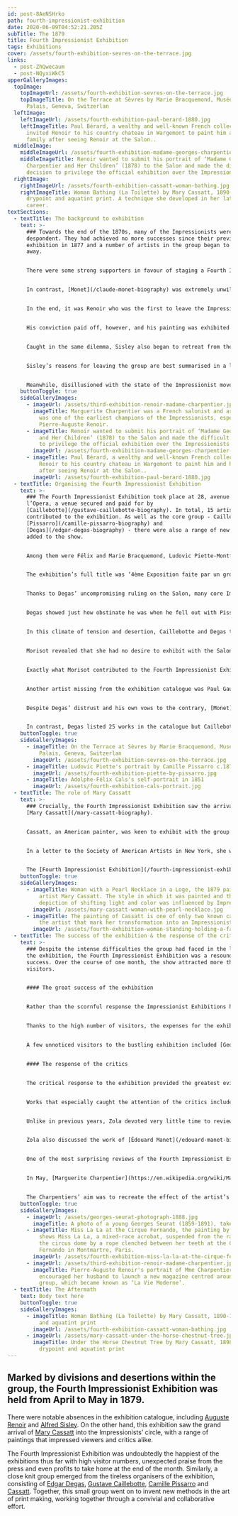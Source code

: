 ```yaml
---
id: post-8AeNSHrko
path: fourth-impressionist-exhibition
date: 2020-06-09T04:52:21.205Z
subTitle: The 1879
title: Fourth Impressionist Exhibition
tags: Exhibitions
cover: /assets/fourth-exhibition-sevres-on-the-terrace.jpg
links:
  - post-ZhQwecaum
  - post-NQyxiWkC5
upperGalleryImages:
  topImage:
    topImageUrl: /assets/fourth-exhibition-sevres-on-the-terrace.jpg
    topImageTitle: On the Terrace at Sèvres by Marie Bracquemond, Musée du Petit
      Palais, Geneva, Switzerlan
  leftImage:
    leftImageUrl: /assets/fourth-exhibition-paul-berard-1880.jpg
    leftImageTitle: Paul Bérard, a wealthy and well-known French collector, who
      invited Renoir to his country chateau in Wargemont to paint him and his
      family after seeing Renoir at the Salon..
  middleImage:
    middleImageUrl: /assets/fourth-exhibition-madame-georges-charpentier-and-her-children-1878.jpg
    middleImageTitle: Renoir wanted to submit his portrait of ‘Madame Georges
      Charpentier and Her Children’ (1878) to the Salon and made the difficult
      decision to privilege the official exhibition over the Impressionists.
  rightImage:
    rightImageUrl: /assets/fourth-exhibition-cassatt-woman-bathing.jpg
    rightImageTitle: Woman Bathing (La Toilette) by Mary Cassatt, 1890-1, is a
      drypoint and aquatint print. A technique she developed in her later
      career.
textSections:
  - textTitle: The background to exhibition
    text: >-
      ### Towards the end of the 1870s, many of the Impressionists were becoming
      despondent. They had achieved no more successes since their previous
      exhibition in 1877 and a number of artists in the group began to drift
      away.


      There were some strong supporters in favour of staging a Fourth Impressionist Exhibition, namely [Caillebotte](/gustave-caillebotte-biography), [Degas](/edgar-degas-biography) and [Pissarro](/camille-pissarro-biography). They felt strongly that the only way forward for the Impressionists was independent exhibitions of their work. Indeed, following the previous [Impressionist Exhibition](/third-impressionist-exhibition), the group had begun to have pieces written about them by the press and they saw this as a positive development for the group.


      In contrast, [Monet](/claude-monet-biography) was extremely unwilling to exhibit with the group again. He felt that the reputation of the Impressionists was having a negative effect on sales of his work and as he was in dire financial need at this stage, he was becoming increasingly desperate. [Édouard Manet](/edouard-manet-biography), Georges De Bellio and Caillebotte all lent him money to pay for an apartment and the moving of his things but he continued to rack up debts which he was unable to pay.


      In the end, it was Renoir who was the first to leave the Impressionists. He wanted to submit his portrait of ‘Madame Georges Charpentier and Her Children’ (1878) to the Salon and made the difficult decision to privilege the official exhibition over the Impressionists. Breaking with Degas’ strict ruling that no Impressionist artist should exhibit at the Salon, he was forced to separate himself from the group. 


      His conviction paid off, however, and his painting was exhibited at the Salon in 1879. [Marguerite Charpentier](https://en.wikipedia.org/wiki/Marguerite_Charpentier) used her influence to ensure that the painting had a prime position in the exhibition’s centre hall. The work was greatly admired by a number of affluent collectors, despite the informal poses of the sitters. Most notably, the painting caught the attention of Paul Bérard, a wealthy and well-known French collector. He invited Renoir to his country chateau in Wargemont to paint his family. During the summer, Renoir found a haven of picturesque scenery, friendly acquaintances and plenty of smiling, sun kissed subjects to fill his canvasses.


      Caught in the same dilemma, Sisley also began to retreat from the group. He had begun painting landscapes around Marly but was in dire financial difficulty. Several times he was forced to move to smaller lodgings in ever cheaper locations in order to continue to afford his rent payments. In this perpetual state of instability, he quickly became depressed. 


      Sisley’s reasons for leaving the group are best summarised in a letter he wrote to Théodore Duret, stating, “I can’t go on treading water like this. \[…] It is true that our exhibitions have made us better known, and that has been useful, but I don’t think we should isolate ourselves like this any longer. I have decided to submit some works to the Salon. It they are accepted, and I may be lucky this year, then I think I could make some money. With that in mind, I’m hoping the friends who really care about me will understand my decision.” Unfortunately, his work was rejected by the Salon once again and on hearing the news he became even more despaired.


      Meanwhile, disillusioned with the state of the Impressionist movement, Paul Cézanne left Paris. He was horrified by Monet and Renoir’s disloyalty to the group and he shut himself away, withdrawing once more to Provence. Despite his geographical distance, Cézanne did maintain close ties with Pissarro, his original teacher and mentor, but he did not exhibit with the group again.
    buttonToggle: true
    sideGalleryImages:
      - imageUrl: /assets/third-exhibition-renoir-madame-charpentier.jpg
        imageTitle: Marguerite Charpentier was a French salonist and art collector who
          was one of the earliest champions of the Impressionists, especially
          Pierre-Auguste Renoir.
      - imageTitle: Renoir wanted to submit his portrait of ‘Madame Georges Charpentier
          and Her Children’ (1878) to the Salon and made the difficult decision
          to privilege the official exhibition over the Impressionists.
        imageUrl: /assets/fourth-exhibition-madame-georges-charpentier-and-her-children-1878.jpg
      - imageTitle: Paul Bérard, a wealthy and well-known French collector, invited
          Renoir to his country chateau in Wargemont to paint him and his family
          after seeing Renoir at the Salon..
        imageUrl: /assets/fourth-exhibition-paul-berard-1880.jpg
  - textTitle: Organising the Fourth Impressionist Exhibition
    text: >-
      ### The Fourth Impressionist Exhibition took place at 28, avenue de
      l’Opera, a venue secured and paid for by
      [Caillebotte](/gustave-caillebotte-biography). In total, 15 artists
      contributed to the exhibition. As well as the core group - Caillebotte,
      [Pissarro](/camille-pissarro-biography) and
      [Degas](/edgar-degas-biography) - there were also a range of new artists
      added to the show.


      Among them were Félix and Marie Bracquemond, Ludovic Piette-Montfoucault, and Adolphe-Félix Cals. There were also a number of Degas’ friends and associates, including Henri Rouart, Jean-Louis Forain, and Federico Zandomeneghi, an Italian Impressionist painter.


      The exhibition’s full title was ‘4ème Exposition faite par un groupe d’artistes Indépendants, réalistes et Impressionistes’. This somewhat complicated name was decided upon as a form of compromise between Caillebotte and Degas, to avoid the exhibition being too heavily associated with Impressionism. Despite the change of name, the group continued to be referred to as the Impressionists by the press and among the artists.


      Thanks to Degas’ uncompromising ruling on the Salon, many core Impressionist artists had been forced out of the group. He remained steadfastly committed to his principles and was disgusted with the artists who showed disloyalty to the group. Caillebotte was far more tolerant of their decision, which angered Degas even further. 


      Degas showed just how obstinate he was when he fell out with Pissarro for congratulating Renoir on his success at [the Salon](https://en.wikipedia.org/wiki/Salon_(Paris)). Once again, it was Caillebotte who worked to soothe the tensions in the group, writing to Pissarro that, “you are less complicated, and fairer, than Degas \[…] You know there is only one reason for doing any of this, the need to make a living.” Eventually, Degas forgave Pissarro and the bond between them was repaired. 


      In this climate of tension and desertion, Caillebotte and Degas tentatively approached [Berthe Morisot](/berthe-morisot-biography) to see what her position on the matter was. Morisot had recently given birth to a daughter, Julie, who occupied much of her time. 


      Morisot revealed that she had no desire to exhibit with the Salon and she was not in need of money. As a result, her loyalties naturally lay with the remaining [Impressionists](/) in the group. However, she had very little to offer up for the exhibition as her painting output had dropped so low. She had painted very little since the birth of Julie, with the exception of some decorative fan still life works. 


      Exactly what Morisot contributed to the Fourth Impressionist Exhibition is unclear, as her work was once again not included in the exhibition catalogue. A letter from Monet after the event shows that she clearly did exhibit something. It is likely, therefore, that she would have contributed a number of the fan paintings. Degas, Pissarro and Marie Bracquemond all had their own versions, which were hung together in one room, so most probably Morisot’s work joined them.


      Another artist missing from the exhibition catalogue was Paul Gauguin, who arrived at the very last minute with a statuette to contribute to the show. Just 10 days before the opening of the exhibition, the group agreed to invite Gauguin to exhibit, he was still largely unknown at this point. In a letter to his unofficial teacher, Pissarro, Gauguin wrote: “I accept with pleasure the invitation which you and M. Degas were kind enough to send me”. 


      Despite Degas’ distrust and his own vows to the contrary, [Monet](/claude-monet-biography) eventually exhibited with the Impressionists once again. This was due in no small part to the efforts of Caillebotte who wrote frequent and encouraging letters to Monet to convince him to join them. He also borrowed paintings from collectors of Monet’s work, even taking care of the framing himself. In the end, Monet contributed 29 paintings in total to the Fourth Impressionist Exhibition. 


      In contrast, Degas listed 25 works in the catalogue but Caillebotte revealed in a letter to his friend what he called the “ridiculous circumstances” surrounding Degas’ contributions. On the first day of the exhibition, “there were eight canvasses by him. He is very trying, but we have to admit that he has great talent.” It is therefore not clear how many canvasses Degas actually exhibited in total. It may have been less than 10.
    buttonToggle: true
    sideGalleryImages:
      - imageTitle: On the Terrace at Sèvres by Marie Bracquemond, Musée du Petit
          Palais, Geneva, Switzerlan
        imageUrl: /assets/fourth-exhibition-sevres-on-the-terrace.jpg
      - imageTitle: Ludovic Piette's portrait by Camille Pissarro c.1875
        imageUrl: /assets/fourth-exhibition-piette-by-pissarro.jpg
      - imageTitle: Adolphe-Félix Cals's self-portrait in 1851
        imageUrl: /assets/fourth-exhibition-cals-portrait.jpg
  - textTitle: The role of Mary Cassatt
    text: >-
      ### Crucially, the Fourth Impressionist Exhibition saw the arrival of
      [Mary Cassatt](/mary-cassatt-biography). 


      Cassatt, an American painter, was keen to exhibit with the group after becoming acquainted with Degas. She wanted to lend her support to the struggling group and even turned down other exhibitions in order to privilege the [Impressionists](/). 


      In a letter to the Society of American Artists in New York, she wrote: “There are so few of us that we are each required to contribute all we have. You know how hard it is to inaugurate anything like independent action among French artists, and we are carrying on a despairing fight and need all our forces”. Cassatt was passionate about the cause and in her writing, it is evident that she felt her contribution was vital to keep the Impressionist movement alive.


      The [Fourth Impressionist Exhibition](/fourth-impressionist-exhibition) was a watershed moment for both Degas and Cassatt, with both artists taking the decision to exhibit mixed media works as well as a number of striking canvasses. Taking a daring and fashionable approach to framing, Cassatt exhibited her works in bold red and green frames. This included ‘Woman with a fan’ from 1878-79 and ‘Woman with a Pearl Necklace in a Loge’ from 1879. The latter painting received much acclaim thanks to its soft tones and the captivating effect of the artificial light on the sitter’s skin.
    buttonToggle: true
    sideGalleryImages:
      - imageTitle: Woman with a Pearl Necklace in a Loge, the 1879 painting by American
          artist Mary Cassatt. The style in which it was painted and the
          depiction of shifting light and color was influenced by Impressionism.
        imageUrl: /assets/mary-cassatt-woman-with-pearl-necklace.jpg
      - imageTitle: The painting of Cassatt is one of only two known canvases painted by
          the artist that mark her transformation into an Impressionist.
        imageUrl: /assets/fourth-exhibition-woman-standing-holding-a-fan-1879.jpg
  - textTitle: The success of the exhibition & the response of the critics
    text: >-
      ### Despite the intense difficulties the group had faced in the lead up to
      the exhibition, the Fourth Impressionist Exhibition was a resounding
      success. Over the course of one month, the show attracted more than 16,000
      visitors.


      #### The great success of the exhibition


      Rather than the scornful response the Impressionist Exhibitions had received in previous years, the crowd seemed to be more respectful and more admiring in 1879. [Caillebotte](/gustave-caillebotte-biography) reported to [Monet](/claude-monet-biography), that the visitors were “always in a gay mood. People have a good time with us”.


      Thanks to the high number of visitors, the expenses for the exhibition were met and exceeded. There remained over 6,000 francs in profit. Each artist received 439 francs from the exhibition and some artists were able to sell their artworks too.


      A few unnoticed visitors to the bustling exhibition included [Georges Seurat](/georges-seurat-biography), who was just 19 at the time, and some of his friends. He was so astounded by the exhibition that he resolved to quit the [Ecole des Beaux-Arts](https://en.wikipedia.org/wiki/%C3%89cole_nationale_sup%C3%A9rieure_des_Beaux-Arts) immediately and take a studio to begin studying on his own.


      #### The response of the critics


      The critical response to the exhibition provided the greatest evidence that things were starting to change for the group. Though there was a large number of the usual critiques and caricatures, overall the press was far fairer and even complimentary in their reviews of the exhibition. 


      Works that especially caught the attention of the critics included Degas’ painting ‘Miss La La at the Cirque Fernando’ from 1879. [Émile Zola](/emile-zola-biography) wrote that Degas possessed, “astonishing truthfulness” and [Joris-Karl Husymans](https://en.wikipedia.org/wiki/Joris-Karl_Huysmans) in L’Art Moderne praised the artist’s technical abilities.


      Unlike in previous years, Zola devoted very little time to reviewing the exhibition as a whole. In a Russian language publication, he wrote that the Impressionists study, “the changing aspects of nature according to the countless conditions of hour and weather \[…] They pursue the analysis of nature all the way to the decomposition of light, to the study of moving air, of colour nuances, of incidental transitions of light and shadow, of all the optical phenomena which make an horizon \[…] so difficult to represent.”


      Zola also discussed the work of [Édouard Manet](/edouard-manet-biography) and [Monet](/claude-monet-biography) but incidentally there was some controversy surrounding the translation of his writing into French. ‘Le Figaro’ printed an article titled ‘M. Zola has broken with Manet’, quoting Zola’s review of Monet’s work. He was less than complimentary stating that, “For a moment Manet \[Monet] inspired great hopes, but he appears exhausted by hasty production; he is satisfied with approximations”. This tendentious review of Manet’s art forced Zola to write to him personally, assuring Manet that “the translation of the quotation is not exact” and that he had written “with solid sympathy for your talent and your person.” In fact, Zola had written about Monet, but he did not mention this in his letter to Manet, which was subsequently reprinted in ‘Le Figaro’ at Manet’s insistence. 


      One of the most surprising reviews of the Fourth Impressionist Exhibition, however, was from Louis Duranty, who had previously been somewhat reserved in his praise. He especially commended the work of Cassatt, as well as complimenting the work of Monet and Pissarro, and Degas’ circle of artists.


      In May, [Marguerite Charpentier](https://en.wikipedia.org/wiki/Marguerite_Charpentier) encouraged her husband to launch a new magazine centred around the group, which became known as ‘La Vie Moderne’. This fashionable publication covered all aspects of artistic, literary and social life. They also established the publishing headquarters in a studio with an adjoining art gallery that could be accessed from the street. 


      The Charpentiers’ aim was to recreate the effect of the artist’s studio in the gallery, to allow collectors to drop by and view the works, without having to make a trip to a private studio. For Paris, this was an entirely new and modern way of exhibiting art that had never been seen before.
    buttonToggle: true
    sideGalleryImages:
      - imageUrl: /assets/georges-seurat-photograph-1888.jpg
        imageTitle: A photo of a young Georges Seurat (1859-1891), taken in ca. 1888
      - imageTitle: Miss La La at the Cirque Fernando, the painting by Edgar Degas. It
          shows Miss La La, a mixed-race acrobat, suspended from the rafters of
          the circus dome by a rope clenched between her teeth at the Cirque
          Fernando in Montmartre, Paris.
        imageUrl: /assets/fourth-exhibition-miss-la-la-at-the-cirque-fernando-1879.jpg
      - imageUrl: /assets/third-exhibition-renoir-madame-charpentier.jpg
        imageTitle: Pierre-Auguste Renoir's portrait of Mme Charpentier, c. 1876. She
          encouraged her husband to launch a new magazine centred around the
          group, which became known as ‘La Vie Moderne’.
  - textTitle: The Aftermath
    text: Body text here
    buttonToggle: true
    sideGalleryImages:
      - imageTitle: Woman Bathing (La Toilette) by Mary Cassatt, 1890-1, is a drypoint
          and aquatint print
        imageUrl: /assets/fourth-exhibition-cassatt-woman-bathing.jpg
      - imageUrl: /assets/mary-cassatt-under-the-horse-chestnut-tree.jpg
        imageTitle: Under the Horse Chestnut Tree by Mary Cassatt, 1898, is another
          drypoint and aquatint print
---
```

## Marked by divisions and desertions within the group, the Fourth Impressionist Exhibition was held from April to May in 1879.

There were notable absences in the exhibition catalogue, including [Auguste Renoir](/pierre-auguste-renoir-biography) and [Alfred Sisley](/alfred-sisley-biography). On the other hand, this exhibition saw the grand arrival of [Mary Cassatt](/mary-cassatt-biography) into the Impressionists’ circle, with a range of paintings that impressed viewers and critics alike. 

The Fourth Impressionist Exhibition was undoubtedly the happiest of the exhibitions thus far with high visitor numbers, unexpected praise from the press and even profits to take home at the end of the month. Similarly, a close knit group emerged from the tireless organisers of the exhibition, consisting of [Edgar Degas](/edgar-degas-biography), [Gustave Caillebotte](/gustave-caillebotte-biography), [Camille Pissarro](/camille-pissarro-biography) and [Cassatt](/mary-cassatt-biography). Together, this small group went on to invent new methods in the art of print making, working together through a convivial and collaborative effort.